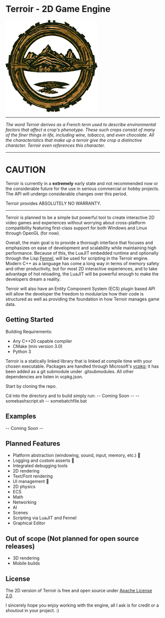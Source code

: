 # Terroir - 2D Game Engine

<img src="/resources/TerroirLogo.PNG" alt="Terroir-Logo" height="300" width="300"/>

---

_The word Terroir derives as a French term used to describe environmental factors that affect a crop's phenotype. These
such crops consist of many of the finer things in life, including wine, tobacco, and even chocolate. All the
characteristics that make up a terroir give the crop a distinctive character. Terroir even references this character._

---

# CAUTION

Terroir is currently in a **extremely** early state and not recommended now or the considerable future for the use in serious
commercial or hobby projects. The API will undergo considerable changes over this period.

Terroir provides ABSOLUTELY NO WARRANTY.

---

Terroir is planned to be a simple but powerful tool to create interactive 2D video games and experiences without
worrying about cross-platform compatibility featuring first-class support for both Windows and Linux through OpenGL (for now).

Overall, the main goal is to provide a thorough interface that focuses and emphasizes on ease of development and scalability while maintaining high performance. Because of this, the LuaJIT embedded runtime and optionally through the Lisp [Fennel](https://fennel-lang.org/), will be used for scripting in the Terroir engine. Modern C++ as a language has come a long way in terms of memory safety and other productivity, but for most 2D interactive experiences, and to take advantage of hot reloading, the LuaJIT will be powerful enough to make the developers dream a reality.

Terroir will also have an Entity Component System (ECS) plugin based API will allow the developer the freedom to modularize how their code is structured as well as providing the foundation in how Terroir manages game data.

## Getting Started

Building Requirements:

- Any C++20 capable compiler
- CMake (min version 3.0)
- Python 3

Terroir is a statically linked library that is linked at compile time with your chosen executable. Packages are handled through Microsoft's [vcpkg](https://vcpkg.io/en/index.html); it has been added as a git submodule under .gitsubmodules. All other dependencies are listen in vcpkg.json.

Start by cloning the repo.

Cd into the directory and to build simply run:
-- Coming Soon --
-- somebashscript.sh
-- somebatchfile.bat

## Examples

-- Coming Soon --

## Planned Features

- Platform abstraction (windowing, sound, input, memory, etc.) 
- Logging and custom asserts 
- Integrated debugging tools
- 2D rendering
- Text/Font rendering
- UI management 
- 2D physics
- ECS
- Math
- Networking
- AI
- Scenes
- Scripting via LuaJIT and Fennel
- Graphical Editor

## Out of scope (Not planned for open source releases)

- 3D rendering
- Mobile builds

## License

The 2D version of Terroir is free and open source under [Apache License 2.0](https://www.apache.org/licenses/LICENSE-2.0).

I sincerely hope you enjoy working with the engine, all I ask is for credit or a shoutout in your project. :)
